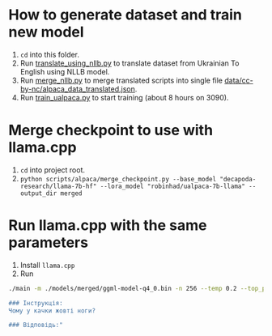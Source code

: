 # How to generate dataset and train new model

1. `cd` into this folder.
2. Run [translate_using_nllb.py](translate_using_nllb.py) to translate dataset from Ukrainian To English using NLLB model.
3. Run [merge_nllb.py](merge_nllb.py) to merge translated scripts into single file [data/cc-by-nc/alpaca_data_translated.json](../../data/cc-by-nc/alpaca_data_translated.json).
4. Run [train_ualpaca.py](train_ualpaca.py) to start training (about 8 hours on 3090).

# Merge checkpoint to use with llama.cpp

1. `cd` into project root.
2. `python scripts/alpaca/merge_checkpoint.py --base_model "decapoda-research/llama-7b-hf" --lora_model "robinhad/ualpaca-7b-llama" --output_dir merged`

# Run llama.cpp with the same parameters
1. Install `llama.cpp`
2. Run
```bash
./main -m ./models/merged/ggml-model-q4_0.bin -n 256 --temp 0.2 --top_p 0.75 --top_k 50 --repeat_penalty 1.0 --repeat_last_n 256 -b 4 -c 256 --color -s 1680391377 -p "Унизу надається інструкція, яка описує завдання. Напиши відповідь, яка правильно доповнює запит.

### Інструкція:
Чому у качки жовті ноги?

### Відповідь:"
```